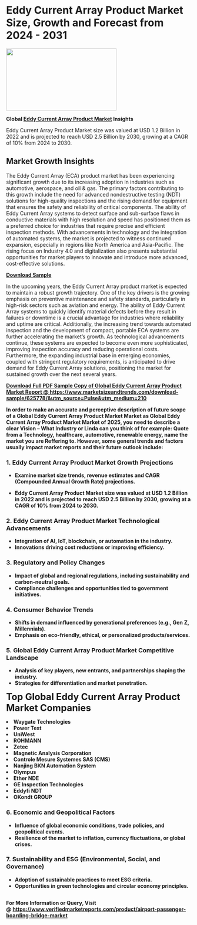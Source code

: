 <H1>Eddy Current Array Product Market Size, Growth and Forecast from 2024 - 2031</H1><img class="aligncenter size-medium wp-image-584254" src="https://thirdeyenews.in/wp-content/uploads/2024/09/Global-Market-Research-300x168.jpeg" alt="" width="300" height="168" /><p><strong>Global&nbsp;<a href="https://www.marketsizeandtrends.com/download-sample/625778/&amp;utm_source=Pulse&amp;utm_medium=210">Eddy Current Array Product Market</a> Insights</strong></p><p>Eddy Current Array Product Market size was valued at USD 1.2 Billion in 2022 and is projected to reach USD 2.5 Billion by 2030, growing at a CAGR of 10% from 2024 to 2030.</p><p><h2>Market Growth Insights</h2> <p>The Eddy Current Array (ECA) product market has been experiencing significant growth due to its increasing adoption in industries such as automotive, aerospace, and oil & gas. The primary factors contributing to this growth include the need for advanced nondestructive testing (NDT) solutions for high-quality inspections and the rising demand for equipment that ensures the safety and reliability of critical components. The ability of Eddy Current Array systems to detect surface and sub-surface flaws in conductive materials with high resolution and speed has positioned them as a preferred choice for industries that require precise and efficient inspection methods. With advancements in technology and the integration of automated systems, the market is projected to witness continued expansion, especially in regions like North America and Asia-Pacific. The rising focus on Industry 4.0 and digitalization also presents substantial opportunities for market players to innovate and introduce more advanced, cost-effective solutions.</p> <p><strong><a href="#">Download Sample</a></strong></p> <p>In the upcoming years, the Eddy Current Array product market is expected to maintain a robust growth trajectory. One of the key drivers is the growing emphasis on preventive maintenance and safety standards, particularly in high-risk sectors such as aviation and energy. The ability of Eddy Current Array systems to quickly identify material defects before they result in failures or downtime is a crucial advantage for industries where reliability and uptime are critical. Additionally, the increasing trend towards automated inspection and the development of compact, portable ECA systems are further accelerating the market’s growth. As technological advancements continue, these systems are expected to become even more sophisticated, improving inspection accuracy and reducing operational costs. Furthermore, the expanding industrial base in emerging economies, coupled with stringent regulatory requirements, is anticipated to drive demand for Eddy Current Array solutions, positioning the market for sustained growth over the next several years.</p> <p><strong><a href="#"></p><p><span class=""><strong>Download Full PDF Sample Copy of Global Eddy Current Array Product Market Report</strong> @ <a href="https://www.marketsizeandtrends.com/download-sample/625778/&amp;utm_source=Pulse&amp;utm_medium=210" target="_blank">https://www.marketsizeandtrends.com/download-sample/625778/&amp;utm_source=Pulse&amp;utm_medium=210</a></span></p><p>In order to make an accurate and perceptive description of future scope of a Global&nbsp;Eddy Current Array Product Market Market as Global&nbsp;Eddy Current Array Product Market Market of 2025, you need to describe a clear Vision &ndash; What Industry or Linda can you think of for example: Quote from a Technology, healthcare, automotive, renewable energy, name the market you are Reffering to. However, some general trends and factors usually impact market reports and their future outlook include:</p><h3>1.&nbsp;<strong>Eddy Current Array Product Market Growth Projections</strong></h3><ul><li>Examine market size trends, revenue estimates and CAGR (Compounded Annual Growth Rate) projections.</li><li><p>Eddy Current Array Product Market size was valued at USD 1.2 Billion in 2022 and is projected to reach USD 2.5 Billion by 2030, growing at a CAGR of 10% from 2024 to 2030.</p></li></ul><h3>2.&nbsp;<strong>Eddy Current Array Product Market Technological Advancements</strong></h3><ul><li>Integration of AI, IoT, blockchain, or automation in the industry.</li><li>Innovations driving cost reductions or improving efficiency.</li></ul><h3>3.&nbsp;<strong>Regulatory and Policy Changes</strong></h3><ul><li>Impact of global and regional regulations, including sustainability and carbon-neutral goals.</li><li>Compliance challenges and opportunities tied to government initiatives.</li></ul><h3>4.&nbsp;<strong>Consumer Behavior Trends</strong></h3><ul><li>Shifts in demand influenced by generational preferences (e.g., Gen Z, Millennials).</li><li>Emphasis on eco-friendly, ethical, or personalized products/services.</li></ul><h3>5.&nbsp;<strong>Global Eddy Current Array Product Market Competitive Landscape</strong></h3><ul><li>Analysis of key players, new entrants, and partnerships shaping the industry.</li><li>Strategies for differentiation and market penetration.</li></ul><p data-pm-slice="1 1 []"><span style="color: inherit; font-family: inherit; font-size: 25px;">Top Global Eddy Current Array Product Market Companies</span></p><div class="" data-test-id=""><p><li>Waygate Technologies</li><li> Power Test</li><li> UniWest</li><li> ROHMANN</li><li> Zetec</li><li> Magnetic Analysis Corporation</li><li> Controle Mesure Systemes SAS (CMS)</li><li> Nanjing BKN Automation System</li><li> Olympus</li><li> Ether NDE</li><li> GE Inspection Technologies</li><li> Eddyfi NDT</li><li> OKondt GROUP</li></p></div><h3>6.&nbsp;<strong>Economic and Geopolitical Factors</strong></h3><ul><li>Influence of global economic conditions, trade policies, and geopolitical events.</li><li>Resilience of the market to inflation, currency fluctuations, or global crises.</li></ul><h3>7.&nbsp;<strong>Sustainability and ESG (Environmental, Social, and Governance)</strong></h3><ul><li>Adoption of sustainable practices to meet ESG criteria.</li><li>Opportunities in green technologies and circular economy principles.</li></ul><h2><strong style="font-size: 14px;">For More Information or Query, Visit @&nbsp;</strong><a style="background-color: #ffffff; font-size: 14px;" href="https://www.marketsizeandtrends.com/report/eddy-current-array-product-market/" target="_blank">https://www.verifiedmarketreports.com/product/airport-passenger-boarding-bridge-market</a></h2>
